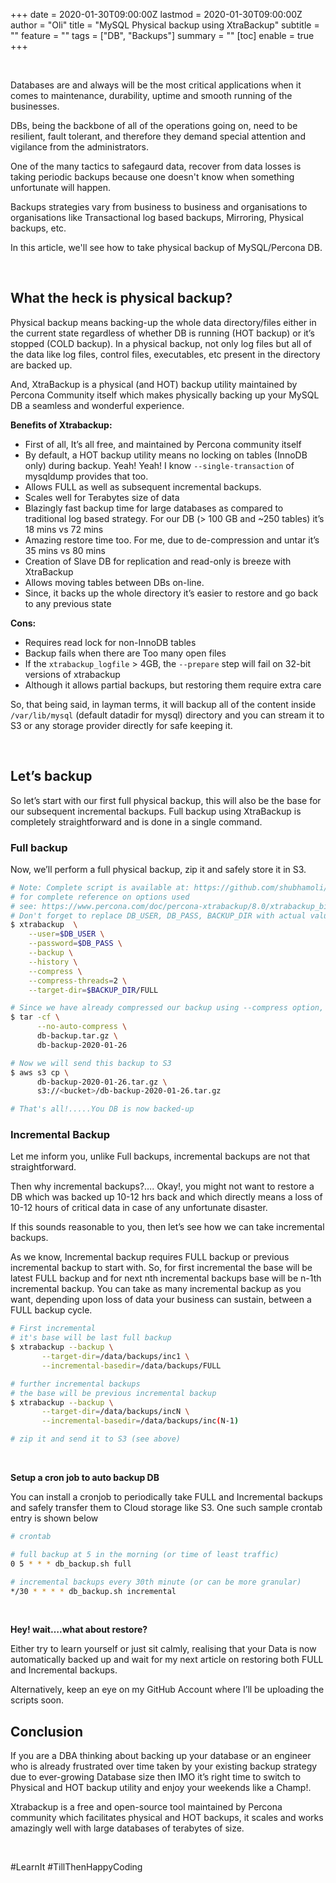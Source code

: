 +++
date = 2020-01-30T09:00:00Z
lastmod = 2020-01-30T09:00:00Z
author = "Oli"
title = "MySQL Physical backup using XtraBackup"
subtitle = ""
feature = ""
tags = ["DB", "Backups"]
summary = ""
[toc]
  enable = true
+++


&nbsp; 


Databases are and always will be the most critical applications when it comes to
maintenance, durability, uptime and smooth running of the businesses. 

DBs, being the backbone of all of the operations going on, need to be resilient, fault tolerant, and
therefore they demand special attention and vigilance from the administrators.

One of the many tactics to safegaurd data, recover from data losses is taking periodic
backups because one doesn't know when something unfortunate will happen.

Backups strategies vary from business to business and organisations to organisations 
like Transactional log based backups, Mirroring, Physical backups, etc.

In this article, we'll see how to take physical backup of MySQL/Percona DB.


&nbsp; 

## What the heck is physical backup?

Physical backup means backing-up the whole data directory/files either in the
current state regardless of whether DB is running (HOT backup) or it’s stopped
(COLD backup). In a physical backup, not only log files but all of the data like
log files, control files, executables, etc present in the directory are backed
up.

And, XtraBackup is a physical (and HOT) backup utility maintained by Percona
Community itself which makes physically backing up your MySQL DB a seamless and
wonderful experience.



**Benefits of Xtrabackup:**


- First of all, It’s all free, and maintained by Percona community itself
- By default, a HOT backup utility means no locking on tables (InnoDB only)
  during backup. Yeah! Yeah! I know `--single-transaction` of mysqldump provides
  that too.
- Allows FULL as well as subsequent incremental backups.
- Scales well for Terabytes size of data
- Blazingly fast backup time for large databases as compared to traditional log
  based strategy. For our DB (> 100 GB and ~250 tables) it’s 18 mins vs 72 mins
- Amazing restore time too. For me, due to de-compression and untar it’s 35 mins
  vs 80 mins
- Creation of Slave DB for replication and read-only is breeze with XtraBackup
- Allows moving tables between DBs on-line.
- Since, it backs up the whole directory it’s easier to restore and go back to
  any previous state

**Cons:**

- Requires read lock for non-InnoDB tables
- Backup fails when there are Too many open files
- If the `xtrabackup_logfile` > 4GB, the `--prepare` step will fail on 32-bit versions of xtrabackup
- Although it allows partial backups, but restoring them require extra care

So, that being said, in layman terms, it will backup all of the content inside
`/var/lib/mysql` (default datadir for mysql) directory and you can stream it to S3
or any storage provider directly for safe keeping it.


&nbsp;

## Let’s backup

So let’s start with our first full physical backup, this will also be the base
for our subsequent incremental backups. Full backup using XtraBackup is
completely straightforward and is done in a single command.


### Full backup
Now, we’ll perform a full physical backup, zip it and safely store it in S3.

```bash
# Note: Complete script is available at: https://github.com/shubhamoli/
# for complete reference on options used
# see: https://www.percona.com/doc/percona-xtrabackup/8.0/xtrabackup_bin/xbk_option_reference.html
# Don't forget to replace DB_USER, DB_PASS, BACKUP_DIR with actual values.
$ xtrabackup  \
    --user=$DB_USER \
    --password=$DB_PASS \
    --backup \
    --history \
    --compress \
    --compress-threads=2 \
    --target-dir=$BACKUP_DIR/FULL

# Since we have already compressed our backup using --compress option, we just have to tar it
$ tar -cf \
      --no-auto-compress \
      db-backup.tar.gz \
      db-backup-2020-01-26

# Now we will send this backup to S3
$ aws s3 cp \
      db-backup-2020-01-26.tar.gz \
      s3://<bucket>/db-backup-2020-01-26.tar.gz

# That's all!.....You DB is now backed-up
```


### Incremental Backup

Let me inform you, unlike Full backups, incremental backups are not that
straightforward.

Then why incremental backups?…. Okay!, you might not want to restore a DB which
was backed up 10-12 hrs back and which directly means a loss of 10-12 hours of
critical data in case of any unfortunate disaster.

If this sounds reasonable to you, then let’s see how we can take incremental
backups.

As we know, Incremental backup requires FULL backup or previous incremental
backup to start with. So, for first incremental the base will be latest FULL
backup and for next nth incremental backups base will be n-1th incremental
backup. You can take as many incremental backup as you want, depending upon loss
of data your business can sustain, between a FULL backup cycle.


``` bash
# First incremental 
# it's base will be last full backup
$ xtrabackup --backup \
       --target-dir=/data/backups/inc1 \
       --incremental-basedir=/data/backups/FULL

# further incremental backups
# the base will be previous incremental backup
$ xtrabackup --backup \
       --target-dir=/data/backups/incN \
       --incremental-basedir=/data/backups/inc(N-1)

# zip it and send it to S3 (see above)
```

&nbsp;

**Setup a cron job to auto backup DB**

You can install a cronjob to periodically take FULL and Incremental backups and
safely transfer them to Cloud storage like S3. One such sample crontab entry is
shown below

```bash
# crontab

# full backup at 5 in the morning (or time of least traffic)
0 5 * * * db_backup.sh full

# incremental backups every 30th minute (or can be more granular)
*/30 * * * * db_backup.sh incremental
```

&nbsp;

**Hey! wait….what about restore?**

Either try to learn yourself or just sit calmly, realising that your Data is now
automatically backed up and wait for my next article on restoring both FULL and
Incremental backups.

Alternatively, keep an eye on my GitHub Account where I’ll be uploading the
scripts soon.


## Conclusion

If you are a DBA thinking about backing up your database or an engineer who is
already frustrated over time taken by your existing backup strategy due to
ever-growing Database size then IMO it’s right time to switch to Physical and
HOT backup utility and enjoy your weekends like a Champ!.

Xtrabackup is a free and open-source tool maintained by Percona community which
facilitates physical and HOT backups, it scales and works amazingly well with large databases of terabytes of size.

&nbsp;


#LearnIt #TillThenHappyCoding


